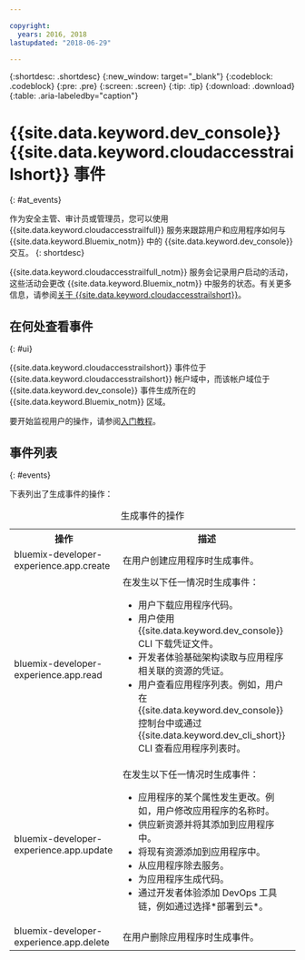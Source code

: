 ```yaml
---

copyright:
  years: 2016, 2018
lastupdated: "2018-06-29"

---
```


{:shortdesc: .shortdesc}
{:new_window: target="_blank"}
{:codeblock: .codeblock}
{:pre: .pre}
{:screen: .screen}
{:tip: .tip}
{:download: .download}
{:table: .aria-labeledby="caption"}

# {{site.data.keyword.dev_console}} {{site.data.keyword.cloudaccesstrailshort}} 事件
{: #at_events}

作为安全主管、审计员或管理员，您可以使用 {{site.data.keyword.cloudaccesstrailfull}} 服务来跟踪用户和应用程序如何与 {{site.data.keyword.Bluemix_notm}} 中的 {{site.data.keyword.dev_console}} 交互。
{: shortdesc}

{{site.data.keyword.cloudaccesstrailfull_notm}} 服务会记录用户启动的活动，这些活动会更改 {{site.data.keyword.Bluemix_notm}} 中服务的状态。有关更多信息，请参阅[关于 {{site.data.keyword.cloudaccesstrailshort}}](/docs/services/cloud-activity-tracker/activity_tracker_ov.html#activity_tracker_ov )。

## 在何处查看事件
{: #ui}

{{site.data.keyword.cloudaccesstrailshort}} 事件位于 {{site.data.keyword.cloudaccesstrailshort}} 帐户域中，而该帐户域位于 {{site.data.keyword.dev_console}} 事件生成所在的 {{site.data.keyword.Bluemix_notm}} 区域。

要开始监视用户的操作，请参阅[入门教程](/docs/services/cloud-activity-tracker/index.html)。

## 事件列表
{: #events}

下表列出了生成事件的操作：

<table>
  <caption>生成事件的操作</caption>
  <tr>
    <th>操作</th>
	  <th>描述</th>
  <tr>
  <tr>
    <td>bluemix-developer-experience.app.create</td>
	  <td>在用户创建应用程序时生成事件。</td>
  </tr>
  <tr>
    <td>bluemix-developer-experience.app.read</td>
	  <td>在发生以下任一情况时生成事件：</br><ul><li>用户下载应用程序代码。</li> <li>用户使用 {{site.data.keyword.dev_console}} CLI 下载凭证文件。</li> <li>开发者体验基础架构读取与应用程序相关联的资源的凭证。</li> <li>用户查看应用程序列表。例如，用户在 {{site.data.keyword.dev_console}} 控制台中或通过 {{site.data.keyword.dev_cli_short}} CLI 查看应用程序列表时。</li></ul></td>
  </tr>
  <tr>
    <td>bluemix-developer-experience.app.update</td>
	  <td>在发生以下任一情况时生成事件：</br><ul><li>应用程序的某个属性发生更改。例如，用户修改应用程序的名称时。</li><li>供应新资源并将其添加到应用程序中。</li><li>将现有资源添加到应用程序中。</li><li>从应用程序除去服务。</li><li>为应用程序生成代码。</li><li>通过开发者体验添加 DevOps 工具链，例如通过选择*部署到云*。</li></ul></td>
  </tr>
  <tr>
    <td>bluemix-developer-experience.app.delete</td>
	  <td>在用户删除应用程序时生成事件。</td>
  </tr>
</table>
